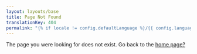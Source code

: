 ```yaml
---
layout: layouts/base
title: Page Not Found
translationKey: 404
permalink: "{% if locale != config.defaultLanguage %}/{{ config.languages[locale].slug }}{% endif %}/404.html"
---
```

The page you were looking for does not exist. Go back to the [home page?](/)
